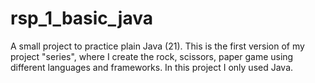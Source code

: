 # rsp_1_basic_java
A small project to practice plain Java (21). This is the first version of my project "series", where I create the rock, scissors, paper game using different languages and frameworks. In this project I only used Java.
